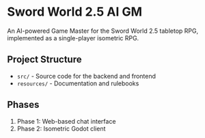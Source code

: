 # Sword World 2.5 AI GM

An AI-powered Game Master for the Sword World 2.5 tabletop RPG, implemented as a single-player isometric RPG.

## Project Structure
- `src/` - Source code for the backend and frontend
- `resources/` - Documentation and rulebooks

## Phases
1. Phase 1: Web-based chat interface
2. Phase 2: Isometric Godot client

